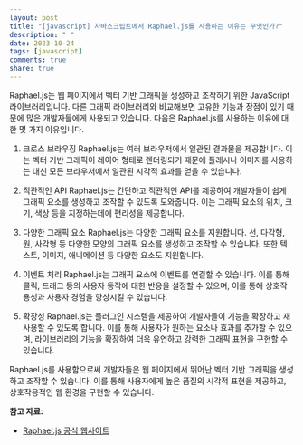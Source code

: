 ```yaml
---
layout: post
title: "[javascript] 자바스크립트에서 Raphael.js를 사용하는 이유는 무엇인가?"
description: " "
date: 2023-10-24
tags: [javascript]
comments: true
share: true
---
```


Raphael.js는 웹 페이지에서 벡터 기반 그래픽을 생성하고 조작하기 위한 JavaScript 라이브러리입니다. 다른 그래픽 라이브러리와 비교해보면 고유한 기능과 장점이 있기 때문에 많은 개발자들에게 사용되고 있습니다. 다음은 Raphael.js를 사용하는 이유에 대한 몇 가지 이유입니다.

1. 크로스 브라우징
Raphael.js는 여러 브라우저에서 일관된 결과물을 제공합니다. 이는 벡터 기반 그래픽이 레이어 형태로 렌더링되기 때문에 플래시나 이미지를 사용하는 대신 모든 브라우저에서 일관된 시각적 효과를 얻을 수 있습니다.

2. 직관적인 API
Raphael.js는 간단하고 직관적인 API를 제공하여 개발자들이 쉽게 그래픽 요소를 생성하고 조작할 수 있도록 도와줍니다. 이는 그래픽 요소의 위치, 크기, 색상 등을 지정하는데에 편리성을 제공합니다.

3. 다양한 그래픽 요소
Raphael.js는 다양한 그래픽 요소를 지원합니다. 선, 다각형, 원, 사각형 등 다양한 모양의 그래픽 요소를 생성하고 조작할 수 있습니다. 또한 텍스트, 이미지, 애니메이션 등 다양한 요소도 지원합니다.

4. 이벤트 처리
Raphael.js는 그래픽 요소에 이벤트를 연결할 수 있습니다. 이를 통해 클릭, 드래그 등의 사용자 동작에 대한 반응을 설정할 수 있으며, 이를 통해 상호작용성과 사용자 경험을 향상시킬 수 있습니다.

5. 확장성
Raphael.js는 플러그인 시스템을 제공하여 개발자들이 기능을 확장하고 재사용할 수 있도록 합니다. 이를 통해 사용자가 원하는 요소나 효과를 추가할 수 있으며, 라이브러리의 기능을 확장하여 더욱 유연하고 강력한 그래픽 표현을 구현할 수 있습니다.

Raphael.js를 사용함으로써 개발자들은 웹 페이지에서 뛰어난 벡터 기반 그래픽을 생성하고 조작할 수 있습니다. 이를 통해 사용자에게 높은 품질의 시각적 표현을 제공하고, 상호작용적인 웹 환경을 구현할 수 있습니다.

**참고 자료:**
- [Raphael.js 공식 웹사이트](https://dmitrybaranovskiy.github.io/raphael/)
